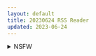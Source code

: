 ```yaml
---
layout: default
title: 20230624 RSS Reader
updated: 2023-06-24
---
```


<details class='content-parent'>
<summary>
NSFW
</summary>
<details class='content-child'>
<summary>
<span class='rss-title'> 大凤(碧蓝航线) </span> <a class='rss-link' href='https://gmgard.com/gm122810' target='_blank'>&nbsp;</a>
<div class='rss-published'> 🕛 20230623 19:28:54</div>
</summary>
<img src="https://static.gmgard.us/Images/upload/53749240223233475.jpg" /><br /><p>密码： gmgard.com</p>
</details>
<details class='content-child'>
<summary>
<span class='rss-title'> [RJ429807][はるなる]イリヤちゃんに負かされたい! </span> <a class='rss-link' href='https://gmgard.com/gm122809' target='_blank'>&nbsp;</a>
<div class='rss-published'> 🕛 20230623 19:28:51</div>
</summary>
<img src="https://static.gmgard.us/Images/upload/30933240126234338.jpg" /><br /><p>DL上的小品游戏，对于伊莉雅厨来说是个不错的奖励,不知道有没有人能全成就。</p>
</details>
<details class='content-child'>
<summary>
<span class='rss-title'> [无修正] [Rinhee] 崩坏:星穹铁道 Kafka Reward [Patreon] [2023年6月更新] </span> <a class='rss-link' href='https://gmgard.com/gm122805' target='_blank'>&nbsp;</a>
<div class='rss-published'> 🕛 20230623 06:03:38</div>
</summary>
<img src="https://static.gmgard.us/Images/upload/61976232050594592.jpg" /><br /><p>rinhee六月新作</p>
</details>
<details class='content-child'>
<summary>
<span class='rss-title'> [台版官方字幕] 红鞋子和七个小矮人(魔镜肥缘) [BDrip][中英内嵌字幕&台粤英音轨][1080P][MKV] </span> <a class='rss-link' href='https://gmgard.com/gm122808' target='_blank'>&nbsp;</a>
<div class='rss-published'> 🕛 20230623 05:33:40</div>
</summary>
<img src="https://static.gmgard.us/Images/upload/19046232133398965.jpg" /><br /><p>韩国制作的欧美画风的动画电影，剧情是将经典童话《白雪公主》和《红鞋》缝合并颠覆，有那么点怪物史莱克的味儿了，还是挺有意思的片子。</p>
</details>
<details class='content-child'>
<summary>
<span class='rss-title'> [ER.Jone重嵌v2][未崎ときのぶ] お稲荷様に3P (COMIC 夢幻転生 2021年6月号) (搾精しゅきしゅき姉妹) </span> <a class='rss-link' href='https://gmgard.com/gm122807' target='_blank'>&nbsp;</a>
<div class='rss-published'> 🕛 20230623 05:19:28</div>
</summary>
<img src="https://static.gmgard.us/Images/upload/20383232120358116.jpg" /><br /><p>小情侣因为性生活不和谐所以去神社找狐仙帮忙，结果和狐仙3P了。</p>
</details>
<details class='content-child'>
<summary>
<span class='rss-title'> [陸の孤島亭 (しゃよー)] 桜春女学院の男優 (オリジナル) </span> <a class='rss-link' href='https://gmgard.com/gm122806' target='_blank'>&nbsp;</a>
<div class='rss-published'> 🕛 20230623 05:00:39</div>
</summary>
<img src="https://static.gmgard.us/Images/upload/23428232100388469.jpg" /><br /><p>名门大小姐与学院清洁工的地下性教育调教。</p>
</details>
<details class='content-child'>
<summary>
<span class='rss-title'> [ドダメ屋さん (ささくまきょうた)] 元魔法少女がいる風俗店 -催眠洗脳で生意気わからせ⇔メス化ご奉仕、強制切り替えプレイ- (オリジナル) </span> <a class='rss-link' href='https://gmgard.com/gm122803' target='_blank'>&nbsp;</a>
<div class='rss-published'> 🕛 20230623 04:29:50</div>
</summary>
<img src="https://static.gmgard.us/Images/upload/16271232029499600.jpg" /><br /><p>魔法少女战败后被抓去风俗店洗脑接客，可以通过调节洗脑程度来改变魔法少女的态度与想法。通过观察魔法少女在不同洗脑程度下的反应来获取乐趣，是该店风俗店最受欢迎的玩法。</p>
</details>
<details class='content-child'>
<summary>
<span class='rss-title'> [提取动画][RJ01059861][すらまん牧場] 終末の揺りかご </span> <a class='rss-link' href='https://gmgard.com/gm122802' target='_blank'>&nbsp;</a>
<div class='rss-published'> 🕛 20230623 04:17:14</div>
</summary>
<img src="https://static.gmgard.us/Images/upload/16387232017138941.jpg" /><br /><p>除了脸之外，其他的还都可以，不过这也是许多3D动画的通病了。</p>
</details>
<details class='content-child'>
<summary>
<span class='rss-title'> [无修正][未知字幕组][バニラ]麗辱の館 ザ・ベスト 1+2 </span> <a class='rss-link' href='https://gmgard.com/gm122801' target='_blank'>&nbsp;</a>
<div class='rss-published'> 🕛 20230623 04:05:55</div>
</summary>
<img src="https://iili.io/HPMz6Pa.gif" /><br /><p>男主为了抢夺女主们的家业 展开行动</p>
</details>

</details>
